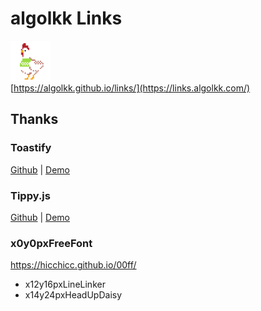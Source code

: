 # algolkk Links

[<img src="./img/me.png" width="64">](https://algolkk.github.io/links/)  
[https://algolkk.github.io/links/](https://links.algolkk.com/)

## Thanks

### Toastify

[Github](https://github.com/apvarun/toastify-js) | [Demo](https://apvarun.github.io/toastify-js/)

### Tippy.js

[Github](https://github.com/atomiks/tippyjs) | [Demo](https://atomiks.github.io/tippyjs/)

### x0y0pxFreeFont

<https://hicchicc.github.io/00ff/>

- x12y16pxLineLinker
- x14y24pxHeadUpDaisy
